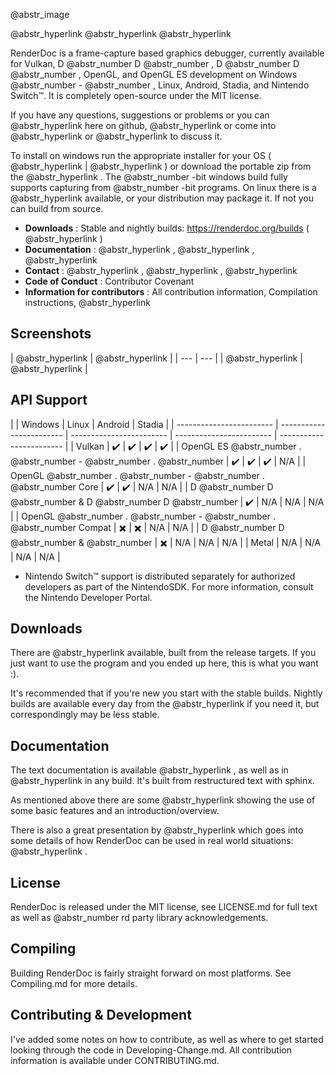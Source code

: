 @abstr_image 

@abstr_hyperlink @abstr_hyperlink @abstr_hyperlink 

RenderDoc is a frame-capture based graphics debugger, currently available for Vulkan, D @abstr_number D @abstr_number , D @abstr_number D @abstr_number , OpenGL, and OpenGL ES development on Windows @abstr_number - @abstr_number , Linux, Android, Stadia, and Nintendo Switch™. It is completely open-source under the MIT license.

If you have any questions, suggestions or problems or you can @abstr_hyperlink here on github, @abstr_hyperlink or come into @abstr_hyperlink or @abstr_hyperlink to discuss it.

To install on windows run the appropriate installer for your OS ( @abstr_hyperlink | @abstr_hyperlink ) or download the portable zip from the @abstr_hyperlink . The @abstr_number -bit windows build fully supports capturing from @abstr_number -bit programs. On linux there is a @abstr_hyperlink available, or your distribution may package it. If not you can build from source.

  * **Downloads** : Stable and nightly builds: https://renderdoc.org/builds ( @abstr_hyperlink )
  * **Documentation** : @abstr_hyperlink , @abstr_hyperlink , @abstr_hyperlink 
  * **Contact** : @abstr_hyperlink , @abstr_hyperlink , @abstr_hyperlink 
  * **Code of Conduct** : Contributor Covenant
  * **Information for contributors** : All contribution information, Compilation instructions, @abstr_hyperlink 



## Screenshots

| @abstr_hyperlink | @abstr_hyperlink | | --- | --- | | @abstr_hyperlink | @abstr_hyperlink |

## API Support

| | Windows | Linux | Android | Stadia | | ------------------------ | ------------------------ | ------------------------ | ------------------------ | ------------------------ | | Vulkan | :heavy_check_mark: | :heavy_check_mark: | :heavy_check_mark: | :heavy_check_mark: | | OpenGL ES @abstr_number . @abstr_number - @abstr_number . @abstr_number | :heavy_check_mark: | :heavy_check_mark: | :heavy_check_mark: | N/A | | OpenGL @abstr_number . @abstr_number - @abstr_number . @abstr_number Core | :heavy_check_mark: | :heavy_check_mark: | N/A | N/A | | D @abstr_number D @abstr_number & D @abstr_number D @abstr_number | :heavy_check_mark: | N/A | N/A | N/A | | OpenGL @abstr_number . @abstr_number - @abstr_number . @abstr_number Compat | :heavy_multiplication_x: | :heavy_multiplication_x: | N/A | N/A | | D @abstr_number D @abstr_number & @abstr_number | :heavy_multiplication_x: | N/A | N/A | N/A | | Metal | N/A | N/A | N/A | N/A |

  * Nintendo Switch™ support is distributed separately for authorized developers as part of the NintendoSDK. For more information, consult the Nintendo Developer Portal.



## Downloads

There are @abstr_hyperlink available, built from the release targets. If you just want to use the program and you ended up here, this is what you want :).

It's recommended that if you're new you start with the stable builds. Nightly builds are available every day from the @abstr_hyperlink if you need it, but correspondingly may be less stable.

## Documentation

The text documentation is available @abstr_hyperlink , as well as in @abstr_hyperlink in any build. It's built from restructured text with sphinx.

As mentioned above there are some @abstr_hyperlink showing the use of some basic features and an introduction/overview.

There is also a great presentation by @abstr_hyperlink which goes into some details of how RenderDoc can be used in real world situations: @abstr_hyperlink .

## License

RenderDoc is released under the MIT license, see LICENSE.md for full text as well as @abstr_number rd party library acknowledgements.

## Compiling

Building RenderDoc is fairly straight forward on most platforms. See Compiling.md for more details.

## Contributing & Development

I've added some notes on how to contribute, as well as where to get started looking through the code in Developing-Change.md. All contribution information is available under CONTRIBUTING.md.
